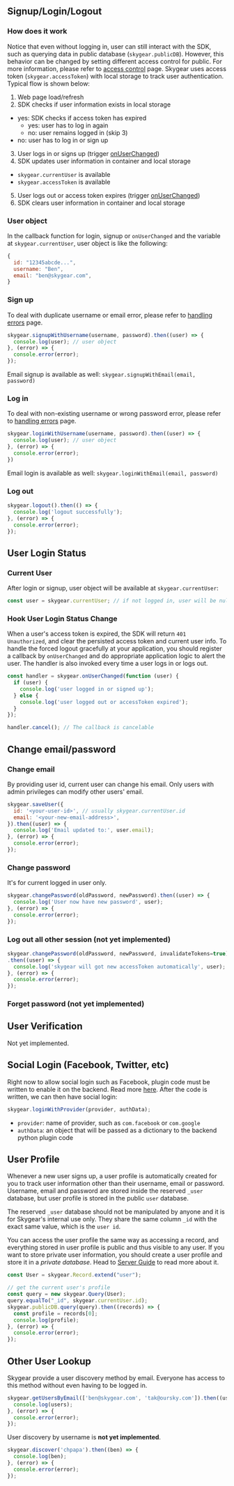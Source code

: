 <a name="manage-user"></a>
## Signup/Login/Logout

### How does it work

Notice that even without logging in, user can still interact with the SDK,
such as querying data in public database (`skygear.publicDB`). However, this
behavior can be changed by setting different access control for public. For
more information, please refer to [access control](/js/guide/access-control#acl-default)
page. Skygear uses access token (`skygear.accessToken`) with local storage to
track user authentication. Typical flow is shown below:

1. Web page load/refresh
2. SDK checks if user information exists in local storage
  - yes: SDK checks if access token has expired
    + yes: user has to log in again
    + no: user remains logged in (skip 3)
  - no: user has to log in or sign up
3. User logs in or signs up (trigger [onUserChanged](#current-user))
4. SDK updates user information in container and local storage
  - `skygear.currentUser` is available
  - `skygear.accessToken` is available
5. User logs out or access token expires (trigger [onUserChanged](#current-user))
6. SDK clears user information in container and local storage

### User object

In the callback function for login, signup or `onUserChanged` and the variable
at `skygear.currentUser`, user object is like the following:

``` javascript
{
  id: "12345abcde...",
  username: "Ben",
  email: "ben@skygear.com",
}
```

### Sign up

To deal with duplicate username or email error, please refer to
[handling errors](/js/guide/handling-errors) page.

``` javascript
skygear.signupWithUsername(username, password).then((user) => {
  console.log(user); // user object
}, (error) => {
  console.error(error);
});
```

Email signup is available as well: `skygear.signupWithEmail(email, password)`

### Log in

To deal with non-existing username or wrong password error, please refer to
[handling errors](/js/guide/handling-errors) page.

``` javascript
skygear.loginWithUsername(username, password).then((user) => {
  console.log(user); // user object
}, (error) => {
  console.error(error);    
})
```

Email login is available as well: `skygear.loginWithEmail(email, password)`

### Log out

``` javascript
skygear.logout().then(() => {
  console.log('logout successfully');
}, (error) => {
  console.error(error);
});
```

<a name="login-status"></a>
## User Login Status

### Current User

After login or signup, user object will be available at `skygear.currentUser`:

``` javascript
const user = skygear.currentUser; // if not logged in, user will be null
```

### Hook User Login Status Change

When a user's access token is expired, the SDK will return `401 Unauthorized`,
and clear the persisted access token and current user info. To handle the forced
logout gracefully at your application, you should register a callback by
`onUserChanged` and do appropriate application logic to alert the user. The
handler is also invoked every time a user logs in or logs out.

``` javascript
const handler = skygear.onUserChanged(function (user) {
  if (user) {
    console.log('user logged in or signed up');
  } else {
    console.log('user logged out or accessToken expired');
  }
});

handler.cancel(); // The callback is cancelable
```

<a name="change-email-password"></a>
## Change email/password

### Change email

By providing user id, current user can change his email.
Only users with admin privileges can modify other users' email.

``` javascript
skygear.saveUser({
  id: '<your-user-id>', // usually skygear.currentUser.id
  email: '<your-new-email-address>',
}).then((user) => {
  console.log('Email updated to:', user.email);
}, (error) => {
  console.error(error);
});
```

### Change password

It's for current logged in user only.

``` javascript
skygear.changePassword(oldPassword, newPassword).then((user) => {
  console.log('User now have new password', user);
}, (error) => {
  console.error(error);
});
```

### Log out all other session (not yet implemented)

``` javascript
skygear.changePassword(oldPassword, newPassword, invalidateTokens=true)
.then((user) => {
  console.log('skygear will got new accessToken automatically', user);
}, (error) => {
  console.error(error);
});
```

### Forget password (not yet implemented)

<a name="user-verification"></a>
## User Verification

Not yet implemented.

<a name="social-login"></a>
## Social Login (Facebook, Twitter, etc)

Right now to allow social login such as Facebook, plugin code must be written
to enable it on the backend. Read more [here](/plugin/guide/guide-auth).
After the code is written, we can then have social login:

``` javascript
skygear.loginWithProvider(provider, authData);
```

- `provider`: name of provider, such as `com.facebook` or `com.google`
- `authData`: an object that will be passed as a dictionary to the backend python
plugin code

<a name="user-profile"></a>
## User Profile

Whenever a new user signs up, a user profile is automatically created for
you to track user information other than their username, email or password.
Username, email and password are stored inside the reserved `_user` database,
but user profile is stored in the public `user` database.

The reserved `_user` database should not be manipulated by anyone and it is for Skygear's internal use only. They share the same column `_id` with the exact same value, which is the `user id`.

You can access the user profile the same way as accessing a record, and everything stored in user profile is public and thus visible to any user. If you want to store private user information, you should create a user profile and store it in a _private database_. Head to [Server Guide](/coming-soon) to read more about it.

``` javascript
const User = skygear.Record.extend("user");

// get the current user's profile
const query = new skygear.Query(User);
query.equalTo("_id", skygear.currentUser.id);
skygear.publicDB.query(query).then((records) => {
  const profile = records[0];
  console.log(profile);
}, (error) => {
  console.error(error);
});
```

<a name="other-user-lookup"></a>
## Other User Lookup

Skygear provide a user discovery method by email. Everyone has access to this
method without even having to be logged in.

``` javascript
skygear.getUsersByEmail(['ben@skygear.com', 'tak@oursky.com']).then((users) => {
  console.log(users);
}, (error) => {
  console.error(error);
});
```

User discovery by username is **not yet implemented**.

``` javascript
skygear.discover('chpapa').then((ben) => {
  console.log(ben);
}, (error) => {
  console.error(error);
});
```
